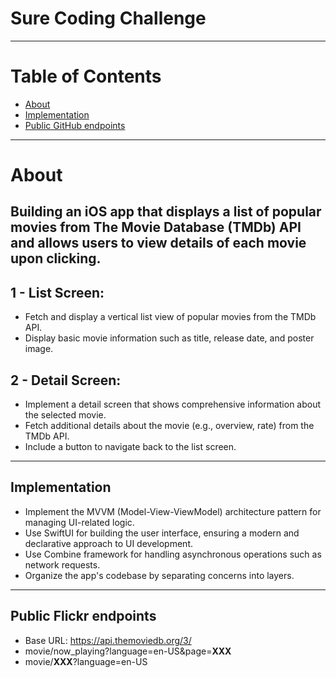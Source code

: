# Sure Coding Challenge

---

# Table of Contents
+ [About](#about)
+ [Implementation](#implementation)
+ [Public GitHub endpoints](#endpoints)

---

# About <a name = "about"></a>
## Building an iOS app that displays a list of popular movies from The Movie Database TMDb) API and allows users to view details of each movie upon clicking.

## 1 - List Screen:
- Fetch and display a vertical list view of popular movies from the TMDb API.
- Display basic movie information such as title, release date, and poster image.

## 2 - Detail Screen:
- Implement a detail screen that shows comprehensive information about the selected movie.
- Fetch additional details about the movie (e.g., overview, rate) from the TMDb API.
- Include a button to navigate back to the list screen.

---

## Implementation <a name = "implementation"></a>
- Implement the MVVM Model-View-ViewModel) architecture pattern for managing UI-related logic.
- Use SwiftUI for building the user interface, ensuring a modern and declarative approach to UI development.
- Use Combine framework for handling asynchronous operations such as network requests.
- Organize the app's codebase by separating concerns into layers.
  
---

## Public Flickr endpoints <a name = "endpoints"></a>
- Base URL: https://api.themoviedb.org/3/
- movie/now_playing?language=en-US&page=**XXX**
- movie/**XXX**?language=en-US
